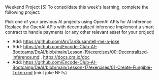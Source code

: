 Weekend Project [5]
To consolidate this week's learning, complete the following project:

Pick one of your previous AI projects using OpenAI APIs for AI inference
Replace the OpenAI APIs with decentralized inference
Implement a smart contract to handle payments (or any other relevant asset for your project)

* Add: https://github.com/ArcTanSusan/tell-me-a-joke
* Add: https://github.com/Encode-Club-AI-Bootcamp/DeAI/blob/main/Lesson-19/exercises/00-Decentralized-Inference.md , https://docs.ora.io/doc
* Add: https://github.com/Encode-Club-AI-Bootcamp/DeAI/blob/main/Lesson-17/exercises/01-Create-Fungible-Token.md (mint joke NFTs)
